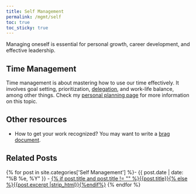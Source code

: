 ```yaml
---
title: Self Management
permalink: /mgmt/self
toc: true
toc_sticky: true
---
```


Managing oneself is essential for personal growth, career development, and effective leadership.

## Time Management

Time management is about mastering how to use our time effectively. It involves goal setting, prioritization, [delegation](/mgmt/people/delegation), and work-life balance, among other things. Check my [personal planning page](/mgmt/self/personal-planning) for more information on this topic.

## Other resources

- How to get your work recognized? You may want to write a [brag document](https://jvns.ca/blog/brag-documents/).

## Related Posts

{% for post in site.categories['Self Management'] %}- {{ post.date | date: "%B %e, %Y" }} - <a href="{{ site.baseurl }}{{ post.url }}">{% if post.title and post.title != "" %}{{post.title}}{% else %}{{post.excerpt |strip_html}}{%endif%}</a>
{% endfor %}